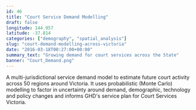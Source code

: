 ```yaml
---
id: 46
title: "Court Service Demand Modelling"
draft: false
longitude: 144.957
latitude: -37.814
categories: ["demography", "spatial_analysis"]
slug: "court-demand-modelling-across-victoria"
date: "2016-03-18T00:27:00+00:00"
summary_text: "Growing demand for court services across the State"
banner: "Court_Demand.png"
---
```


A multi-jurisdictional service demand model to estimate future court activity across 50 regions around Victoria. It uses probabilistic (Monte Carlo) modelling to factor in uncertainty around demand, demographic, technology and policy changes and informs GHD's service plan for Court Services Victoria.&nbsp;
